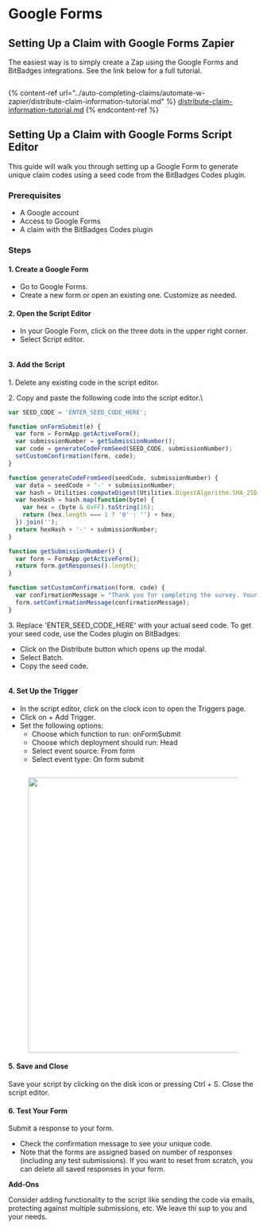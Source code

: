 # Google Forms

## Setting Up a Claim with Google Forms Zapier

The easiest way is to simply create a Zap using the Google Forms and BitBadges integrations. See the link below for a full tutorial.

<figure><img src="../../../.gitbook/assets/image (145).png" alt=""><figcaption></figcaption></figure>

{% content-ref url="../auto-completing-claims/automate-w-zapier/distribute-claim-information-tutorial.md" %}
[distribute-claim-information-tutorial.md](../auto-completing-claims/automate-w-zapier/distribute-claim-information-tutorial.md)
{% endcontent-ref %}

## Setting Up a Claim with Google Forms Script Editor

This guide will walk you through setting up a Google Form to generate unique claim codes using a seed code from the BitBadges Codes plugin.

### Prerequisites

* A Google account
* Access to Google Forms
* A claim with the BitBadges Codes plugin

### Steps

#### 1. Create a Google Form

* Go to Google Forms.
* Create a new form or open an existing one. Customize as needed.

#### 2. Open the Script Editor

* In your Google Form, click on the three dots in the upper right corner.
* Select Script editor.

<figure><img src="../../../.gitbook/assets/image (138).png" alt=""><figcaption></figcaption></figure>

#### 3. Add the Script

1\. Delete any existing code in the script editor.

2\. Copy and paste the following code into the script editor.\


```javascript
var SEED_CODE = 'ENTER_SEED_CODE_HERE';

function onFormSubmit(e) {
  var form = FormApp.getActiveForm();
  var submissionNumber = getSubmissionNumber();
  var code = generateCodeFromSeed(SEED_CODE, submissionNumber);
  setCustomConfirmation(form, code);
}

function generateCodeFromSeed(seedCode, submissionNumber) {
  var data = seedCode + '-' + submissionNumber;
  var hash = Utilities.computeDigest(Utilities.DigestAlgorithm.SHA_256, data);
  var hexHash = hash.map(function(byte) {
    var hex = (byte & 0xFF).toString(16);
    return (hex.length === 1 ? '0' : '') + hex;
  }).join('');
  return hexHash + '-' + submissionNumber;
}

function getSubmissionNumber() {
  var form = FormApp.getActiveForm();
  return form.getResponses().length;
}

function setCustomConfirmation(form, code) {
  var confirmationMessage = "Thank you for completing the survey. Your unique code is: " + code + '. Provide this in the form on BitBadges when claiming.'
  form.setConfirmationMessage(confirmationMessage);
}
```

3\. Replace 'ENTER\_SEED\_CODE\_HERE' with your actual seed code. To get your seed code, use the Codes plugin on BitBadges:

* Click on the Distribute button which opens up the modal.
* Select Batch.
* Copy the seed code.

<figure><img src="../../../.gitbook/assets/image (139).png" alt=""><figcaption></figcaption></figure>

#### 4. Set Up the Trigger

* In the script editor, click on the clock icon to open the Triggers page.
* Click on + Add Trigger.
* Set the following options:
  * Choose which function to run: onFormSubmit
  * Choose which deployment should run: Head
  * Select event source: From form
  * Select event type: On form submit

<figure><img src="../../../.gitbook/assets/image (140).png" alt=""><figcaption></figcaption></figure>

<figure><img src="../../../.gitbook/assets/image (137).png" alt="" width="554"><figcaption></figcaption></figure>

#### 5. Save and Close

Save your script by clicking on the disk icon or pressing Ctrl + S. Close the script editor.

#### 6. Test Your Form

Submit a response to your form.

* Check the confirmation message to see your unique code.
* Note that the forms are assigned based on number of responses (including any test submissions). If you want to reset from scratch, you can delete all saved responses in your form.



**Add-Ons**

Consider adding functionality to the script like sending the code via emails, protecting against multiple submissions, etc. We leave thi sup to you and your needs.

